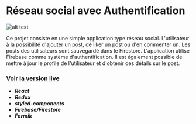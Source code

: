 # Réseau social avec Authentification 

![alt text](https://imgur.com/ac5Lqa3 "Social App")

Ce projet consiste en une simple application type réseau social. L'utilisateur à la possibilité d'ajouter un post, de liker un post ou d'en commenter un. Les posts des utilisateurs sont sauvegardé dans le Firestore. L'application utilise Firebase comme système d'authentification. Il est également possible de mettre à jour le profile de l'utilisateur et d'obtenir des détails sur le post. 

### [Voir la version live](https://social-app-younessbennaj.herokuapp.com/)

- ***React***
- ***Redux***
- ***styled-components***
- ***Firebase/Firestore***
- ***Formik***
